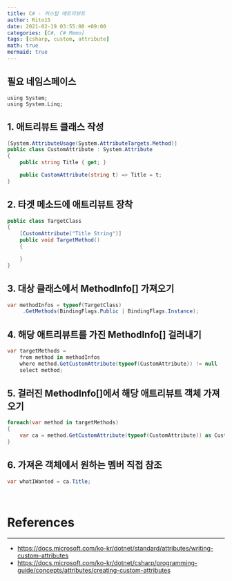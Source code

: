 ```yaml
---
title: C# - 커스텀 애트리뷰트
author: Rito15
date: 2021-02-19 03:55:00 +09:00
categories: [C#, C# Memo]
tags: [csharp, custom, attribute]
math: true
mermaid: true
---
```


## 필요 네임스페이스

```
using System;
using System.Linq;
```

## 1. 애트리뷰트 클래스 작성

```cs
[System.AttributeUsage(System.AttributeTargets.Method)]
public class CustomAttribute : System.Attribute
{
    public string Title { get; }

    public CustomAttribute(string t) => Title = t;
}
```

## 2. 타겟 메소드에 애트리뷰트 장착

```cs
public class TargetClass
{
    [CustomAttribute("Title String")]
    public void TargetMethod()
    {

    }
}
```

## 3. 대상 클래스에서 MethodInfo[] 가져오기

```cs
var methodInfos = typeof(TargetClass)
     .GetMethods(BindingFlags.Public | BindingFlags.Instance);
```
 
## 4. 해당 애트리뷰트를 가진 MethodInfo[] 걸러내기

```cs
var targetMethods = 
    from method in methodInfos
    where method.GetCustomAttribute(typeof(CustomAttribute)) != null
    select method;
```

## 5. 걸러진 MethodInfo[]에서 해당 애트리뷰트 객체 가져오기

```cs
foreach(var method in targetMethods)
{
    var ca = method.GetCustomAttribute(typeof(CustomAttribute)) as CustomAttribute;
}
```

## 6. 가져온 객체에서 원하는 멤버 직접 참조

```cs
var whatIWanted = ca.Title;
```

<br>

# References
---
- <https://docs.microsoft.com/ko-kr/dotnet/standard/attributes/writing-custom-attributes>
- <https://docs.microsoft.com/ko-kr/dotnet/csharp/programming-guide/concepts/attributes/creating-custom-attributes>
